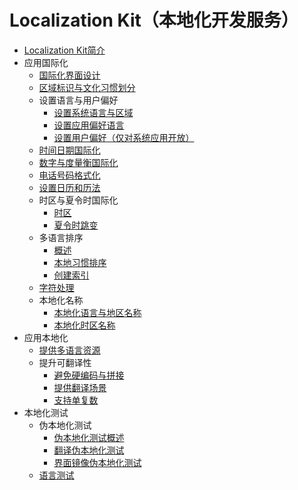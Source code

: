 # Localization Kit（本地化开发服务）

- [Localization Kit简介](i18n-l10n.md)
- 应用国际化
    - [国际化界面设计](i18n-ui-design.md)
    - [区域标识与文化习惯划分](i18n-locale-culture.md)
    - 设置语言与用户偏好
        - [设置系统语言与区域](i18n-system-language-region.md)
        - [设置应用偏好语言](i18n-preferred-language.md)
        <!--Del-->
        - [设置用户偏好（仅对系统应用开放）](i18n-user-preferences.md)
        <!--DelEnd-->
    - [时间日期国际化](i18n-time-date.md)
    - [数字与度量衡国际化](i18n-numbers-weights-measures.md)
    - [电话号码格式化](i18n-phone-numbers.md)
    - [设置日历和历法](i18n-calendar.md)
    - 时区与夏令时国际化
        - [时区](i18n-time-zone.md)
        - [夏令时跳变](i18n-dst-transition.md)
    - 多语言排序
        - [概述](i18n-sorting-overview.md)
        - [本地习惯排序](i18n-sorting-local.md)
        - [创建索引](i18n-sorting-index.md)
    - [字符处理](i18n-character-processing.md)
    - 本地化名称
        - [本地化语言与地区名称](i18n-language-region-display.md)
        - [本地化时区名称](i18n-time-zone-display.md)
- 应用本地化
    - [提供多语言资源](l10n-multilingual-resources.md)
    - 提升可翻译性
        - [避免硬编码与拼接](l10n-hard-coding-concatenate.md)
        - [提供翻译场景](l10n-translation-scene.md)
        - [支持单复数](l10n-singular-plural.md)
- 本地化测试
    - 伪本地化测试
        - [伪本地化测试概述](pseudo-i18n-testing-overview.md)
        - [翻译伪本地化测试](pseudo-i18n-testing-translation.md)
        - [界面镜像伪本地化测试](pseudo-i18n-testing-mirror.md)
    - [语言测试](linguistic-testing.md)

